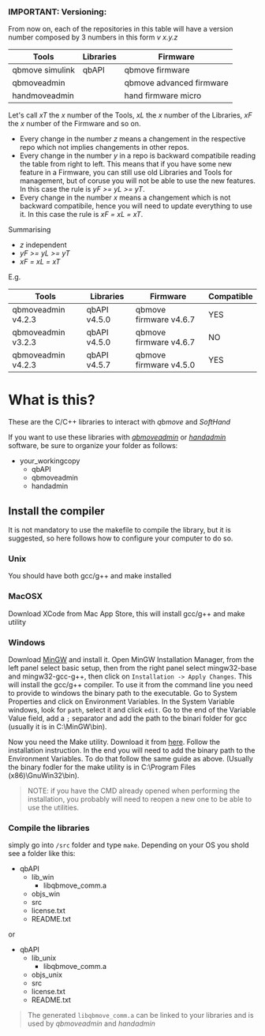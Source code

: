 ### IMPORTANT: Versioning:
From now on, each of the repositories in this table will have a version number composed
by 3 numbers in this form *v x.y.z*

|  Tools          |  Libraries |  Firmware                |
|-----------------|------------|--------------------------|
| qbmove simulink | qbAPI      | qbmove firmware          |
| qbmoveadmin     |            | qbmove advanced firmware |
| handmoveadmin   |            | hand firmware micro      |

Let's call *xT* the *x* number of the Tools, *xL* the *x* number of the Libraries, *xF* the *x* number of the
Firmware and so on.
- Every change in the number *z* means a changement in the respective repo which not implies changements in other repos.
- Every change in the number *y* in a repo is backward compatibile reading the table from right to left. This means that
if you have some new feature in a Firmware, you can still use old Libraries and Tools for management, but of coruse
you will not be able to use the new features. In this case the rule is *yF >= yL >= yT*.
- Every change in the number *x* means a changement which is not backward compatibile, hence you will need to update
everything to use it. In this case the rule is *xF = xL = xT*.

Summarising
- *z* independent
- *yF >= yL >= yT*
- *xF = xL = xT*

E.g.

| Tools              | Libraries    | Firmware               | Compatible |
|--------------------|--------------|------------------------|------------|
| qbmoveadmin v4.2.3 | qbAPI v4.5.0 | qbmove firmware v4.6.7 | YES        |
| qbmoveadmin v3.2.3 | qbAPI v4.5.0 | qbmove firmware v4.6.7 | NO         |
| qbmoveadmin v4.2.3 | qbAPI v4.5.7 | qbmove firmware v4.5.0 | YES        |


# What is this?

These are the C/C++ libraries to interact with *qbmove* and *SoftHand*

If you want to use these libraries with [*qbmoveadmin*](https://github.com/qbrobotics/qbmoveadmin) or [*handadmin*](https://github.com/qbrobotics/handadmin) software, be sure to organize your folder as follows:

* your_workingcopy
    * qbAPI
    * qbmoveadmin
    * handadmin

## Install the compiler

It is not mandatory to use the makefile to compile the library, but it is suggested,
so here follows how to configure your computer to do so.

### Unix
You should have both gcc/g++ and make installed

### MacOSX
Download XCode from Mac App Store, this will install gcc/g++ and make utility

### Windows
Download [MinGW](http://www.mingw.org) and install it. Open MinGW Installation
Manager, from the left panel select basic setup, then from the right panel select
mingw32-base and mingw32-gcc-g++, then click on `Installation -> Apply Changes`.
This will install the gcc/g++ compiler. To use it from the command line you need
to provide to windows the binary path to the executable. Go to System Properties
and click on Environment Variables. In the System Variable windows, look for `path`,
select it and click `edit`. Go to the end of the Variable Value field, add a `;`
separator and add the path to the binari folder for gcc (usually it is in C:\MinGW\bin).

Now you need the Make utility. Download it from
[here](http://gnuwin32.sourceforge.net/packages/make.htm). Follow the installation
instruction. In the end you will need to add the binary path to the Environment
Variables. To do that follow the same guide as above. (Usually the binary fodler
for the make utility is in C:\Program Files (x86)\GnuWin32\bin).

>NOTE: if you have the CMD already opened when performing the installation,
>you probably will need to reopen a new one to be able to use the utilities.


### Compile the libraries

simply go into `/src` folder and type `make`. Depending on your OS you shold
see a folder like this:

* qbAPI
    * lib_win
        * libqbmove_comm.a
    * objs_win
    * src
    * license.txt
    * README.txt

or

* qbAPI
    * lib_unix
        * libqbmove_comm.a
    * objs_unix
    * src
    * license.txt
    * README.txt

> The generated `libqbmove_comm.a` can be linked to your libraries and is
> used by *qbmoveadmin* and *handadmin*
